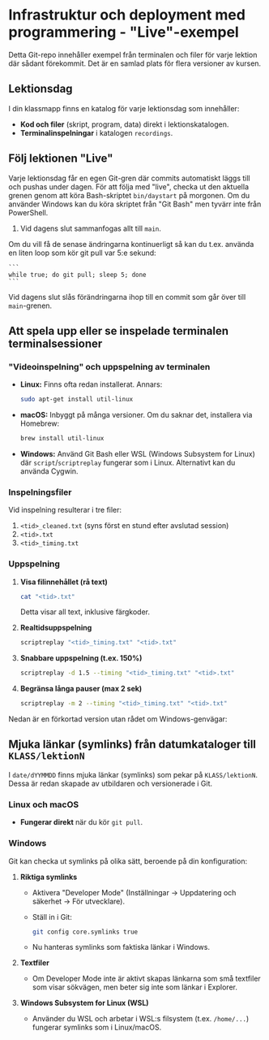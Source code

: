 # Infrastruktur och deployment med programmering - "Live"-exempel

Detta Git-repo innehåller exempel från terminalen och filer för varje lektion där sådant förekommit. Det är en samlad plats för flera versioner av kursen.

## Lektionsdag

I din klassmapp finns en katalog för varje lektionsdag som innehåller:

- **Kod och filer** (skript, program, data) direkt i lektionskatalogen.
- **Terminalinspelningar** i katalogen `recordings`.

## Följ lektionen "Live"

Varje lektionsdag får en egen Git-gren där commits automatiskt läggs till och pushas under dagen. För att följa med "live", checka ut den aktuella grenen genom att köra Bash-skriptet `bin/daystart` på morgonen. Om du använder Windows kan du köra skriptet från "Git Bash" men tyvärr inte från PowerShell.

1. Vid dagens slut sammanfogas allt till `main`.

Om du vill få de senase ändringarna kontinuerligt så kan du t.ex. använda en liten loop som kör git pull var 5:e sekund:

    ```
    while true; do git pull; sleep 5; done
    ```

Vid dagens slut slås förändringarna ihop till en commit som går över till `main`-grenen.

## Att spela upp eller se inspelade terminalen terminalsessioner

### "Videoinspelning" och uppspelning av terminalen

- **Linux:** Finns ofta redan installerat. Annars:

  ```bash
  sudo apt-get install util-linux
  ```

- **macOS:** Inbyggt på många versioner. Om du saknar det, installera via Homebrew:

  ```bash
  brew install util-linux
  ```

- **Windows:** Använd Git Bash eller WSL (Windows Subsystem for Linux) där `script`/`scriptreplay` fungerar som i Linux. Alternativt kan du använda Cygwin.

### Inspelningsfiler

Vid inspelning resulterar i tre filer:

1. `<tid>_cleaned.txt` (syns först en stund efter avslutad session)
2. `<tid>.txt`
3. `<tid>_timing.txt`

### Uppspelning

1. **Visa filinnehållet (rå text)**

   ```bash
   cat "<tid>.txt"
   ```

   Detta visar all text, inklusive färgkoder.

2. **Realtidsuppspelning**

   ```bash
   scriptreplay "<tid>_timing.txt" "<tid>.txt"
   ```

3. **Snabbare uppspelning (t.ex. 150%)**

   ```bash
   scriptreplay -d 1.5 --timing "<tid>_timing.txt" "<tid>.txt"
   ```

4. **Begränsa långa pauser (max 2 sek)**

   ```bash
   scriptreplay -m 2 --timing "<tid>_timing.txt" "<tid>.txt"
   ```

Nedan är en förkortad version utan rådet om Windows-genvägar:

## Mjuka länkar (symlinks) från datumkataloger till `KLASS/lektionN`

I `date/dYYMMDD` finns mjuka länkar (symlinks) som pekar på `KLASS/lektionN`. Dessa är redan skapade av utbildaren och versionerade i Git.

### Linux och macOS

- **Fungerar direkt** när du kör `git pull`.

### Windows

Git kan checka ut symlinks på olika sätt, beroende på din konfiguration:

1. **Riktiga symlinks**
   - Aktivera "Developer Mode" (Inställningar → Uppdatering och säkerhet → För utvecklare).
   - Ställ in i Git:

     ```bash
     git config core.symlinks true
     ```

   - Nu hanteras symlinks som faktiska länkar i Windows.

2. **Textfiler**
   - Om Developer Mode inte är aktivt skapas länkarna som små textfiler som visar sökvägen, men beter sig inte som länkar i Explorer.

3. **Windows Subsystem for Linux (WSL)**
   - Använder du WSL och arbetar i WSL:s filsystem (t.ex. `/home/...`) fungerar symlinks som i Linux/macOS.
